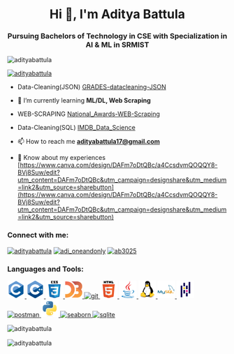 <h1 align="center">Hi 👋, I'm Aditya Battula</h1>
<h3 align="center">Pursuing Bachelors of Technology in CSE with Specialization in AI & ML in SRMIST</h3>

<p align="left"> <img src="https://komarev.com/ghpvc/?username=adityabattula&label=Profile%20views&color=0e75b6&style=flat" alt="adityabattula" /> </p>

<p align="left"> <a href="https://github.com/ryo-ma/github-profile-trophy"><img src="https://github-profile-trophy.vercel.app/?username=adityabattula" alt="adityabattula" /></a> </p>

- Data-Cleaning(JSON) [GRADES-datacleaning-JSON](https://github.com/adityabattula/GRADES-datacleaning-JSON-)

- 🌱 I’m currently learning **ML/DL, Web Scraping**

- WEB-SCRAPING [National_Awards-WEB-Scraping](https://github.com/adityabattula/National_Awards-WEB-Scraping-)

- Data-Cleaning(SQL) [IMDB_Data_Science](https://github.com/adityabattula/IMDB_Data_Science)

- 📫 How to reach me **adityabattula17@gmail.com**

- 📄 Know about my experiences [https://www.canva.com/design/DAFm7oDtQBc/a4CcsdvmQOQQY8-BVj8Suw/edit?utm_content=DAFm7oDtQBc&utm_campaign=designshare&utm_medium=link2&utm_source=sharebutton](https://www.canva.com/design/DAFm7oDtQBc/a4CcsdvmQOQQY8-BVj8Suw/edit?utm_content=DAFm7oDtQBc&utm_campaign=designshare&utm_medium=link2&utm_source=sharebutton)

<h3 align="left">Connect with me:</h3>
<p align="left">
<a href="https://linkedin.com/in/adityabattula" target="blank"><img align="center" src="https://raw.githubusercontent.com/rahuldkjain/github-profile-readme-generator/master/src/images/icons/Social/linked-in-alt.svg" alt="adityabattula" height="30" width="40" /></a>
<a href="https://instagram.com/adi_oneandonly" target="blank"><img align="center" src="https://raw.githubusercontent.com/rahuldkjain/github-profile-readme-generator/master/src/images/icons/Social/instagram.svg" alt="adi_oneandonly" height="30" width="40" /></a>
<a href="https://www.hackerrank.com/ab3025" target="blank"><img align="center" src="https://raw.githubusercontent.com/rahuldkjain/github-profile-readme-generator/master/src/images/icons/Social/hackerrank.svg" alt="ab3025" height="30" width="40" /></a>
</p>

<h3 align="left">Languages and Tools:</h3>
<p align="left"> <a href="https://www.cprogramming.com/" target="_blank" rel="noreferrer"> <img src="https://raw.githubusercontent.com/devicons/devicon/master/icons/c/c-original.svg" alt="c" width="40" height="40"/> </a> <a href="https://www.w3schools.com/cpp/" target="_blank" rel="noreferrer"> <img src="https://raw.githubusercontent.com/devicons/devicon/master/icons/cplusplus/cplusplus-original.svg" alt="cplusplus" width="40" height="40"/> </a> <a href="https://www.w3schools.com/css/" target="_blank" rel="noreferrer"> <img src="https://raw.githubusercontent.com/devicons/devicon/master/icons/css3/css3-original-wordmark.svg" alt="css3" width="40" height="40"/> </a> <a href="https://d3js.org/" target="_blank" rel="noreferrer"> <img src="https://raw.githubusercontent.com/devicons/devicon/master/icons/d3js/d3js-original.svg" alt="d3js" width="40" height="40"/> </a> <a href="https://git-scm.com/" target="_blank" rel="noreferrer"> <img src="https://www.vectorlogo.zone/logos/git-scm/git-scm-icon.svg" alt="git" width="40" height="40"/> </a> <a href="https://www.w3.org/html/" target="_blank" rel="noreferrer"> <img src="https://raw.githubusercontent.com/devicons/devicon/master/icons/html5/html5-original-wordmark.svg" alt="html5" width="40" height="40"/> </a> <a href="https://www.java.com" target="_blank" rel="noreferrer"> <img src="https://raw.githubusercontent.com/devicons/devicon/master/icons/java/java-original.svg" alt="java" width="40" height="40"/> </a> <a href="https://www.linux.org/" target="_blank" rel="noreferrer"> <img src="https://raw.githubusercontent.com/devicons/devicon/master/icons/linux/linux-original.svg" alt="linux" width="40" height="40"/> </a> <a href="https://www.mysql.com/" target="_blank" rel="noreferrer"> <img src="https://raw.githubusercontent.com/devicons/devicon/master/icons/mysql/mysql-original-wordmark.svg" alt="mysql" width="40" height="40"/> </a> <a href="https://pandas.pydata.org/" target="_blank" rel="noreferrer"> <img src="https://raw.githubusercontent.com/devicons/devicon/2ae2a900d2f041da66e950e4d48052658d850630/icons/pandas/pandas-original.svg" alt="pandas" width="40" height="40"/> </a> <a href="https://postman.com" target="_blank" rel="noreferrer"> <img src="https://www.vectorlogo.zone/logos/getpostman/getpostman-icon.svg" alt="postman" width="40" height="40"/> </a> <a href="https://www.python.org" target="_blank" rel="noreferrer"> <img src="https://raw.githubusercontent.com/devicons/devicon/master/icons/python/python-original.svg" alt="python" width="40" height="40"/> </a> <a href="https://seaborn.pydata.org/" target="_blank" rel="noreferrer"> <img src="https://seaborn.pydata.org/_images/logo-mark-lightbg.svg" alt="seaborn" width="40" height="40"/> </a> <a href="https://www.sqlite.org/" target="_blank" rel="noreferrer"> <img src="https://www.vectorlogo.zone/logos/sqlite/sqlite-icon.svg" alt="sqlite" width="40" height="40"/> </a> </p>

<p><img align="center" src="https://github-readme-stats.vercel.app/api/top-langs?username=adityabattula&show_icons=true&locale=en&layout=compact" alt="adityabattula" /></p>

<p><img align="center" src="https://github-readme-streak-stats.herokuapp.com/?user=adityabattula&" alt="adityabattula" /></p>
